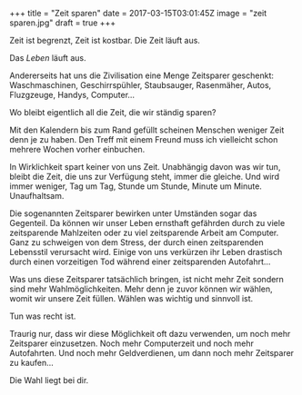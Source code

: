 +++
title = "Zeit sparen"
date = 2017-03-15T03:01:45Z
image = "zeit sparen.jpg"
draft = true
+++

Zeit ist begrenzt, Zeit ist kostbar. Die Zeit läuft aus.

Das *Leben* läuft aus.

Andererseits hat uns die Zivilisation eine Menge Zeitsparer geschenkt: Waschmaschinen, Geschirrspühler, Staubsauger, Rasenmäher, Autos, Fluzgzeuge, Handys, Computer…

Wo bleibt eigentlich all die Zeit, die wir ständig sparen?

Mit den Kalendern bis zum Rand gefüllt scheinen Menschen weniger Zeit denn je zu haben. Den Treff mit einem Freund muss ich vielleicht schon mehrere Wochen vorher einbuchen.

In Wirklichkeit spart keiner von uns Zeit. Unabhängig davon was wir tun, bleibt die Zeit, die uns zur Verfügung steht, immer die gleiche. Und wird immer weniger, Tag um Tag, Stunde um Stunde, Minute um Minute. Unaufhaltsam.

Die sogenannten Zeitsparer bewirken unter Umständen sogar das Gegenteil. Da können wir unser Leben ernsthaft gefährden durch zu viele zeitsparende Mahlzeiten oder zu viel zeitsparende Arbeit am Computer. Ganz zu schweigen von dem Stress, der durch einen zeitsparenden Lebensstil verursacht wird. Einige von uns verkürzen ihr Leben drastisch durch einen vorzeitigen Tod während einer zeitsparenden Autofahrt…

Was uns diese Zeitsparer tatsächlich bringen, ist nicht mehr Zeit sondern sind mehr Wahlmöglichkeiten. Mehr denn je zuvor können wir wählen, womit wir unsere Zeit füllen. Wählen was wichtig und sinnvoll ist.

Tun was recht ist.

Traurig nur, dass wir diese Möglichkeit oft dazu verwenden, um noch mehr Zeitsparer einzusetzen. Noch mehr Computerzeit und noch mehr Autofahrten. Und noch mehr Geldverdienen, um dann noch mehr Zeitsparer zu kaufen… 

Die Wahl liegt bei dir.